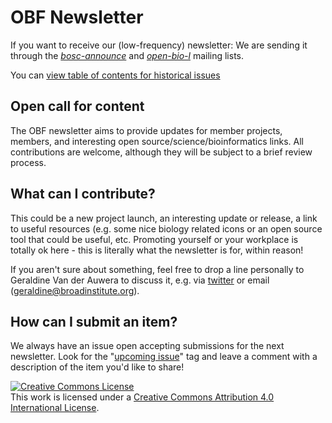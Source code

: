 # OBF Newsletter

If you want to receive our (low-frequency) newsletter: We are sending it through the _[bosc-announce](https://groups.google.com/g/bosc-announce/)_ and _[open-bio-l](http://mailman.open-bio.org/mailman/listinfo/open-bio-l/)_ mailing lists. 
 

You can [view table of contents for historical issues](table-of-contents.md)

## Open call for content

The OBF newsletter aims to provide updates for member projects, members, and interesting open source/science/bioinformatics links. All contributions are welcome, although they will be subject to a brief review process.

## What can I contribute?

This could be a new project launch, an interesting update or release, a link to useful resources (e.g. some nice biology related icons or an open source tool that could be useful, etc. Promoting yourself or your workplace is totally ok here - this is literally what the newsletter is for, within reason!

If you aren't sure about something, feel free to drop a line personally to Geraldine Van der Auwera to discuss it, e.g. via [twitter](https://twitter.com/VdaGeraldine) or email (geraldine@broadinstitute.org).

## How can I submit an item?

We always have an issue open accepting submissions for the next newsletter. Look for the "[upcoming issue](https://github.com/OBF/newsletter/issues?q=is%3Aissue+is%3Aopen+label%3Aupcoming-issue)" tag and leave a comment with a description of the item you'd like to share!


<a rel="license" href="http://creativecommons.org/licenses/by/4.0/"><img alt="Creative Commons License" style="border-width:0" src="https://i.creativecommons.org/l/by/4.0/88x31.png" /></a><br />This work is licensed under a <a rel="license" href="http://creativecommons.org/licenses/by/4.0/">Creative Commons Attribution 4.0 International License</a>.
